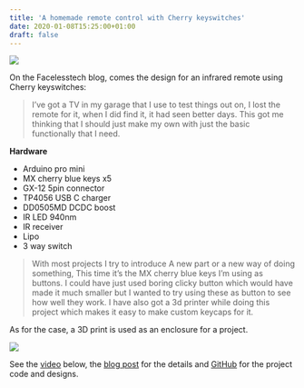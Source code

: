 ```yaml
---
title: 'A homemade remote control with Cherry keyswitches'
date: 2020-01-08T15:25:00+01:00
draft: false
---
```


![](https://cdn-blog.adafruit.com/uploads/2020/01/Untitled-31.png)

On the Facelesstech blog, comes the design for an infrared remote using Cherry keyswitches:

> I’ve got a TV in my garage that I use to test things out on, I lost the remote for it, when I did find it, it had seen better days. This got me thinking that I should just make my own with just the basic functionally that I need.

**Hardware**

*   Arduino pro mini
*   MX cherry blue keys x5
*   GX-12 5pin connector
*   TP4056 USB C charger
*   DD0505MD DCDC boost
*   IR LED 940nm
*   IR receiver
*   Lipo
*   3 way switch

> With most projects I try to introduce A new part or a new way of doing something, This time it’s the MX cherry blue keys I’m using as buttons. I could have just used boring clicky button which would have made it much smaller but I wanted to try using these as button to see how well they work. I have also got a 3d printer while doing this project which makes it easy to make custom keycaps for it.

As for the case, a 3D print is used as an enclosure for a project.

![](https://facelesstech.files.wordpress.com/2019/12/img_20191215_175217.jpg?w=300&h=225)

See the [video](https://youtu.be/F_yzItT-9dE) below, the [blog post](https://facelesstech.wordpress.com/2019/12/31/cherry-remote/) for the details and [GitHub](https://github.com/facelessloser/cherry_remote) for the project code and designs.